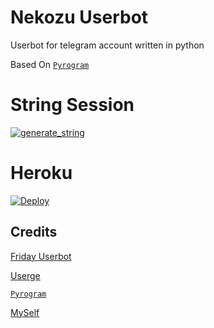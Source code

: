# Nekozu Userbot
Userbot for telegram account written in python

Based On [`Pyrogram`](https://github.com/pyrogram)

# String Session

<a href="https://replit.com/@NekozuU/NekozuPyroSession#main.py"><img src="https://img.shields.io/badge/run-string__session.py-magenta?style=for-the-badge&logo=repl.it" alt="generate_string" /></a>


# Heroku

[![Deploy](https://www.herokucdn.com/deploy/button.svg)](https://heroku.com/deploy?template=https://github.com/Nekozu/NekozuUserbotPython.git)

## Credits
[Friday Userbot](https://github.com/DevsExpo/FridayUserbot)

[Userge](https://github.com/usergeteam/userge)

[`Pyrogram`](https://github.com/pyrogram)

[MySelf](https://t.me/kurayana)
